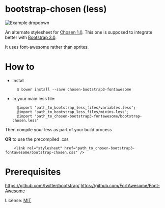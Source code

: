# bootstrap-chosen (less)

![Example dropdown](https://raw.githubusercontent.com/CjS77/bootstrap-chosen/master/example.png)

An alternate stylesheet for [Chosen 1.0](http://harvesthq.github.com/chosen/). This
one is supposed to integrate better with [Bootstrap 3.0](http://getbootstrap.com/).

It uses font-awesome rather than sprites.

How to
======

* Install

        $ bower install --save chosen-bootstrap3-fontawesome

* In your main less file:

        @import 'path_to_bootstrap_less_files/variables.less';
        @import 'path_to_bootstrap_less_files/mixins.less';
        @import 'path_to_chosen-bootstrap3-fontawesome/bootstrap-chosen.less'

Then compile your less as part of your build process
                
**OR** to use the precompiled .css

        <link rel="stylesheet" href="path_to_chosen-bootstrap3-fontawesome/bootstrap-chosen.css" />


Prerequisites
=============

https://github.com/twitter/bootstrap/
https://github.com/FortAwesome/Font-Awesome

License: [MIT](https://en.wikipedia.org/wiki/MIT_License)

